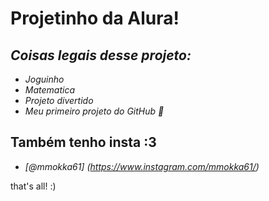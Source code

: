 # **Projetinho da Alura!**

## *Coisas legais desse projeto:*
- *Joguinho*
- *Matematica*
- *Projeto divertido*
- *Meu primeiro projeto do GitHub 💚*

## Também tenho insta :3
- *[@mmokka61] (https://www.instagram.com/mmokka61/)*

that's all! :)
